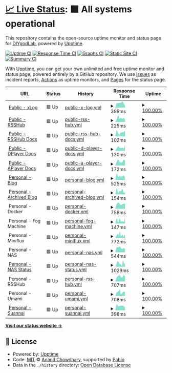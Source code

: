 # [📈 Live Status](https://status.diygod.me): <!--live status--> **🟩 All systems operational**

This repository contains the open-source uptime monitor and status page for [DIYgodLab](https://status.diygod.me), powered by [Upptime](https://github.com/upptime/upptime).

[![Uptime CI](https://github.com/DIYgodLab/upptime/workflows/Uptime%20CI/badge.svg)](https://github.com/DIYgodLab/upptime/actions?query=workflow%3A%22Uptime+CI%22)
[![Response Time CI](https://github.com/DIYgodLab/upptime/workflows/Response%20Time%20CI/badge.svg)](https://github.com/DIYgodLab/upptime/actions?query=workflow%3A%22Response+Time+CI%22)
[![Graphs CI](https://github.com/DIYgodLab/upptime/workflows/Graphs%20CI/badge.svg)](https://github.com/DIYgodLab/upptime/actions?query=workflow%3A%22Graphs+CI%22)
[![Static Site CI](https://github.com/DIYgodLab/upptime/workflows/Static%20Site%20CI/badge.svg)](https://github.com/DIYgodLab/upptime/actions?query=workflow%3A%22Static+Site+CI%22)
[![Summary CI](https://github.com/DIYgodLab/upptime/workflows/Summary%20CI/badge.svg)](https://github.com/DIYgodLab/upptime/actions?query=workflow%3A%22Summary+CI%22)

With [Upptime](https://upptime.js.org), you can get your own unlimited and free uptime monitor and status page, powered entirely by a GitHub repository. We use [Issues](https://github.com/DIYgodLab/upptime/issues) as incident reports, [Actions](https://github.com/DIYgodLab/upptime/actions) as uptime monitors, and [Pages](https://status.diygod.me) for the status page.

<!--start: status pages-->
<!-- This summary is generated by Upptime (https://github.com/upptime/upptime) -->
<!-- Do not edit this manually, your changes will be overwritten -->
<!-- prettier-ignore -->
| URL | Status | History | Response Time | Uptime |
| --- | ------ | ------- | ------------- | ------ |
| <img alt="" src="https://icons.duckduckgo.com/ip3/xlog.app.ico" height="13"> [Public - xLog](https://xlog.app) | 🟩 Up | [public-x-log.yml](https://github.com/DIYgodLab/upptime/commits/HEAD/history/public-x-log.yml) | <details><summary><img alt="Response time graph" src="./graphs/public-x-log/response-time-week.png" height="20"> 399ms</summary><br><a href="https://status.diygod.me/history/public-x-log"><img alt="Response time 562" src="https://img.shields.io/endpoint?url=https%3A%2F%2Fraw.githubusercontent.com%2FDIYgodLab%2Fupptime%2FHEAD%2Fapi%2Fpublic-x-log%2Fresponse-time.json"></a><br><a href="https://status.diygod.me/history/public-x-log"><img alt="24-hour response time 171" src="https://img.shields.io/endpoint?url=https%3A%2F%2Fraw.githubusercontent.com%2FDIYgodLab%2Fupptime%2FHEAD%2Fapi%2Fpublic-x-log%2Fresponse-time-day.json"></a><br><a href="https://status.diygod.me/history/public-x-log"><img alt="7-day response time 399" src="https://img.shields.io/endpoint?url=https%3A%2F%2Fraw.githubusercontent.com%2FDIYgodLab%2Fupptime%2FHEAD%2Fapi%2Fpublic-x-log%2Fresponse-time-week.json"></a><br><a href="https://status.diygod.me/history/public-x-log"><img alt="30-day response time 396" src="https://img.shields.io/endpoint?url=https%3A%2F%2Fraw.githubusercontent.com%2FDIYgodLab%2Fupptime%2FHEAD%2Fapi%2Fpublic-x-log%2Fresponse-time-month.json"></a><br><a href="https://status.diygod.me/history/public-x-log"><img alt="1-year response time 562" src="https://img.shields.io/endpoint?url=https%3A%2F%2Fraw.githubusercontent.com%2FDIYgodLab%2Fupptime%2FHEAD%2Fapi%2Fpublic-x-log%2Fresponse-time-year.json"></a></details> | <details><summary><a href="https://status.diygod.me/history/public-x-log">100.00%</a></summary><a href="https://status.diygod.me/history/public-x-log"><img alt="All-time uptime 99.98%" src="https://img.shields.io/endpoint?url=https%3A%2F%2Fraw.githubusercontent.com%2FDIYgodLab%2Fupptime%2FHEAD%2Fapi%2Fpublic-x-log%2Fuptime.json"></a><br><a href="https://status.diygod.me/history/public-x-log"><img alt="24-hour uptime 100.00%" src="https://img.shields.io/endpoint?url=https%3A%2F%2Fraw.githubusercontent.com%2FDIYgodLab%2Fupptime%2FHEAD%2Fapi%2Fpublic-x-log%2Fuptime-day.json"></a><br><a href="https://status.diygod.me/history/public-x-log"><img alt="7-day uptime 100.00%" src="https://img.shields.io/endpoint?url=https%3A%2F%2Fraw.githubusercontent.com%2FDIYgodLab%2Fupptime%2FHEAD%2Fapi%2Fpublic-x-log%2Fuptime-week.json"></a><br><a href="https://status.diygod.me/history/public-x-log"><img alt="30-day uptime 99.92%" src="https://img.shields.io/endpoint?url=https%3A%2F%2Fraw.githubusercontent.com%2FDIYgodLab%2Fupptime%2FHEAD%2Fapi%2Fpublic-x-log%2Fuptime-month.json"></a><br><a href="https://status.diygod.me/history/public-x-log"><img alt="1-year uptime 99.98%" src="https://img.shields.io/endpoint?url=https%3A%2F%2Fraw.githubusercontent.com%2FDIYgodLab%2Fupptime%2FHEAD%2Fapi%2Fpublic-x-log%2Fuptime-year.json"></a></details>
| <img alt="" src="https://icons.duckduckgo.com/ip3/rsshub.app.ico" height="13"> [Public - RSSHub](https://rsshub.app) | 🟩 Up | [public-rss-hub.yml](https://github.com/DIYgodLab/upptime/commits/HEAD/history/public-rss-hub.yml) | <details><summary><img alt="Response time graph" src="./graphs/public-rss-hub/response-time-week.png" height="20"> 225ms</summary><br><a href="https://status.diygod.me/history/public-rss-hub"><img alt="Response time 273" src="https://img.shields.io/endpoint?url=https%3A%2F%2Fraw.githubusercontent.com%2FDIYgodLab%2Fupptime%2FHEAD%2Fapi%2Fpublic-rss-hub%2Fresponse-time.json"></a><br><a href="https://status.diygod.me/history/public-rss-hub"><img alt="24-hour response time 129" src="https://img.shields.io/endpoint?url=https%3A%2F%2Fraw.githubusercontent.com%2FDIYgodLab%2Fupptime%2FHEAD%2Fapi%2Fpublic-rss-hub%2Fresponse-time-day.json"></a><br><a href="https://status.diygod.me/history/public-rss-hub"><img alt="7-day response time 225" src="https://img.shields.io/endpoint?url=https%3A%2F%2Fraw.githubusercontent.com%2FDIYgodLab%2Fupptime%2FHEAD%2Fapi%2Fpublic-rss-hub%2Fresponse-time-week.json"></a><br><a href="https://status.diygod.me/history/public-rss-hub"><img alt="30-day response time 222" src="https://img.shields.io/endpoint?url=https%3A%2F%2Fraw.githubusercontent.com%2FDIYgodLab%2Fupptime%2FHEAD%2Fapi%2Fpublic-rss-hub%2Fresponse-time-month.json"></a><br><a href="https://status.diygod.me/history/public-rss-hub"><img alt="1-year response time 273" src="https://img.shields.io/endpoint?url=https%3A%2F%2Fraw.githubusercontent.com%2FDIYgodLab%2Fupptime%2FHEAD%2Fapi%2Fpublic-rss-hub%2Fresponse-time-year.json"></a></details> | <details><summary><a href="https://status.diygod.me/history/public-rss-hub">100.00%</a></summary><a href="https://status.diygod.me/history/public-rss-hub"><img alt="All-time uptime 100.00%" src="https://img.shields.io/endpoint?url=https%3A%2F%2Fraw.githubusercontent.com%2FDIYgodLab%2Fupptime%2FHEAD%2Fapi%2Fpublic-rss-hub%2Fuptime.json"></a><br><a href="https://status.diygod.me/history/public-rss-hub"><img alt="24-hour uptime 100.00%" src="https://img.shields.io/endpoint?url=https%3A%2F%2Fraw.githubusercontent.com%2FDIYgodLab%2Fupptime%2FHEAD%2Fapi%2Fpublic-rss-hub%2Fuptime-day.json"></a><br><a href="https://status.diygod.me/history/public-rss-hub"><img alt="7-day uptime 100.00%" src="https://img.shields.io/endpoint?url=https%3A%2F%2Fraw.githubusercontent.com%2FDIYgodLab%2Fupptime%2FHEAD%2Fapi%2Fpublic-rss-hub%2Fuptime-week.json"></a><br><a href="https://status.diygod.me/history/public-rss-hub"><img alt="30-day uptime 100.00%" src="https://img.shields.io/endpoint?url=https%3A%2F%2Fraw.githubusercontent.com%2FDIYgodLab%2Fupptime%2FHEAD%2Fapi%2Fpublic-rss-hub%2Fuptime-month.json"></a><br><a href="https://status.diygod.me/history/public-rss-hub"><img alt="1-year uptime 100.00%" src="https://img.shields.io/endpoint?url=https%3A%2F%2Fraw.githubusercontent.com%2FDIYgodLab%2Fupptime%2FHEAD%2Fapi%2Fpublic-rss-hub%2Fuptime-year.json"></a></details>
| <img alt="" src="https://icons.duckduckgo.com/ip3/docs.rsshub.app.ico" height="13"> [Public - RSSHub Docs](https://docs.rsshub.app) | 🟩 Up | [public-rss-hub-docs.yml](https://github.com/DIYgodLab/upptime/commits/HEAD/history/public-rss-hub-docs.yml) | <details><summary><img alt="Response time graph" src="./graphs/public-rss-hub-docs/response-time-week.png" height="20"> 102ms</summary><br><a href="https://status.diygod.me/history/public-rss-hub-docs"><img alt="Response time 141" src="https://img.shields.io/endpoint?url=https%3A%2F%2Fraw.githubusercontent.com%2FDIYgodLab%2Fupptime%2FHEAD%2Fapi%2Fpublic-rss-hub-docs%2Fresponse-time.json"></a><br><a href="https://status.diygod.me/history/public-rss-hub-docs"><img alt="24-hour response time 147" src="https://img.shields.io/endpoint?url=https%3A%2F%2Fraw.githubusercontent.com%2FDIYgodLab%2Fupptime%2FHEAD%2Fapi%2Fpublic-rss-hub-docs%2Fresponse-time-day.json"></a><br><a href="https://status.diygod.me/history/public-rss-hub-docs"><img alt="7-day response time 102" src="https://img.shields.io/endpoint?url=https%3A%2F%2Fraw.githubusercontent.com%2FDIYgodLab%2Fupptime%2FHEAD%2Fapi%2Fpublic-rss-hub-docs%2Fresponse-time-week.json"></a><br><a href="https://status.diygod.me/history/public-rss-hub-docs"><img alt="30-day response time 144" src="https://img.shields.io/endpoint?url=https%3A%2F%2Fraw.githubusercontent.com%2FDIYgodLab%2Fupptime%2FHEAD%2Fapi%2Fpublic-rss-hub-docs%2Fresponse-time-month.json"></a><br><a href="https://status.diygod.me/history/public-rss-hub-docs"><img alt="1-year response time 141" src="https://img.shields.io/endpoint?url=https%3A%2F%2Fraw.githubusercontent.com%2FDIYgodLab%2Fupptime%2FHEAD%2Fapi%2Fpublic-rss-hub-docs%2Fresponse-time-year.json"></a></details> | <details><summary><a href="https://status.diygod.me/history/public-rss-hub-docs">100.00%</a></summary><a href="https://status.diygod.me/history/public-rss-hub-docs"><img alt="All-time uptime 99.99%" src="https://img.shields.io/endpoint?url=https%3A%2F%2Fraw.githubusercontent.com%2FDIYgodLab%2Fupptime%2FHEAD%2Fapi%2Fpublic-rss-hub-docs%2Fuptime.json"></a><br><a href="https://status.diygod.me/history/public-rss-hub-docs"><img alt="24-hour uptime 100.00%" src="https://img.shields.io/endpoint?url=https%3A%2F%2Fraw.githubusercontent.com%2FDIYgodLab%2Fupptime%2FHEAD%2Fapi%2Fpublic-rss-hub-docs%2Fuptime-day.json"></a><br><a href="https://status.diygod.me/history/public-rss-hub-docs"><img alt="7-day uptime 100.00%" src="https://img.shields.io/endpoint?url=https%3A%2F%2Fraw.githubusercontent.com%2FDIYgodLab%2Fupptime%2FHEAD%2Fapi%2Fpublic-rss-hub-docs%2Fuptime-week.json"></a><br><a href="https://status.diygod.me/history/public-rss-hub-docs"><img alt="30-day uptime 100.00%" src="https://img.shields.io/endpoint?url=https%3A%2F%2Fraw.githubusercontent.com%2FDIYgodLab%2Fupptime%2FHEAD%2Fapi%2Fpublic-rss-hub-docs%2Fuptime-month.json"></a><br><a href="https://status.diygod.me/history/public-rss-hub-docs"><img alt="1-year uptime 99.99%" src="https://img.shields.io/endpoint?url=https%3A%2F%2Fraw.githubusercontent.com%2FDIYgodLab%2Fupptime%2FHEAD%2Fapi%2Fpublic-rss-hub-docs%2Fuptime-year.json"></a></details>
| <img alt="" src="https://icons.duckduckgo.com/ip3/dplayer.diygod.dev.ico" height="13"> [Public - DPlayer Docs](https://dplayer.diygod.dev) | 🟩 Up | [public-d-player-docs.yml](https://github.com/DIYgodLab/upptime/commits/HEAD/history/public-d-player-docs.yml) | <details><summary><img alt="Response time graph" src="./graphs/public-d-player-docs/response-time-week.png" height="20"> 130ms</summary><br><a href="https://status.diygod.me/history/public-d-player-docs"><img alt="Response time 137" src="https://img.shields.io/endpoint?url=https%3A%2F%2Fraw.githubusercontent.com%2FDIYgodLab%2Fupptime%2FHEAD%2Fapi%2Fpublic-d-player-docs%2Fresponse-time.json"></a><br><a href="https://status.diygod.me/history/public-d-player-docs"><img alt="24-hour response time 218" src="https://img.shields.io/endpoint?url=https%3A%2F%2Fraw.githubusercontent.com%2FDIYgodLab%2Fupptime%2FHEAD%2Fapi%2Fpublic-d-player-docs%2Fresponse-time-day.json"></a><br><a href="https://status.diygod.me/history/public-d-player-docs"><img alt="7-day response time 130" src="https://img.shields.io/endpoint?url=https%3A%2F%2Fraw.githubusercontent.com%2FDIYgodLab%2Fupptime%2FHEAD%2Fapi%2Fpublic-d-player-docs%2Fresponse-time-week.json"></a><br><a href="https://status.diygod.me/history/public-d-player-docs"><img alt="30-day response time 129" src="https://img.shields.io/endpoint?url=https%3A%2F%2Fraw.githubusercontent.com%2FDIYgodLab%2Fupptime%2FHEAD%2Fapi%2Fpublic-d-player-docs%2Fresponse-time-month.json"></a><br><a href="https://status.diygod.me/history/public-d-player-docs"><img alt="1-year response time 137" src="https://img.shields.io/endpoint?url=https%3A%2F%2Fraw.githubusercontent.com%2FDIYgodLab%2Fupptime%2FHEAD%2Fapi%2Fpublic-d-player-docs%2Fresponse-time-year.json"></a></details> | <details><summary><a href="https://status.diygod.me/history/public-d-player-docs">100.00%</a></summary><a href="https://status.diygod.me/history/public-d-player-docs"><img alt="All-time uptime 100.00%" src="https://img.shields.io/endpoint?url=https%3A%2F%2Fraw.githubusercontent.com%2FDIYgodLab%2Fupptime%2FHEAD%2Fapi%2Fpublic-d-player-docs%2Fuptime.json"></a><br><a href="https://status.diygod.me/history/public-d-player-docs"><img alt="24-hour uptime 100.00%" src="https://img.shields.io/endpoint?url=https%3A%2F%2Fraw.githubusercontent.com%2FDIYgodLab%2Fupptime%2FHEAD%2Fapi%2Fpublic-d-player-docs%2Fuptime-day.json"></a><br><a href="https://status.diygod.me/history/public-d-player-docs"><img alt="7-day uptime 100.00%" src="https://img.shields.io/endpoint?url=https%3A%2F%2Fraw.githubusercontent.com%2FDIYgodLab%2Fupptime%2FHEAD%2Fapi%2Fpublic-d-player-docs%2Fuptime-week.json"></a><br><a href="https://status.diygod.me/history/public-d-player-docs"><img alt="30-day uptime 100.00%" src="https://img.shields.io/endpoint?url=https%3A%2F%2Fraw.githubusercontent.com%2FDIYgodLab%2Fupptime%2FHEAD%2Fapi%2Fpublic-d-player-docs%2Fuptime-month.json"></a><br><a href="https://status.diygod.me/history/public-d-player-docs"><img alt="1-year uptime 100.00%" src="https://img.shields.io/endpoint?url=https%3A%2F%2Fraw.githubusercontent.com%2FDIYgodLab%2Fupptime%2FHEAD%2Fapi%2Fpublic-d-player-docs%2Fuptime-year.json"></a></details>
| <img alt="" src="https://icons.duckduckgo.com/ip3/aplayer.js.org.ico" height="13"> [Public - APlayer Docs](https://aplayer.js.org) | 🟩 Up | [public-a-player-docs.yml](https://github.com/DIYgodLab/upptime/commits/HEAD/history/public-a-player-docs.yml) | <details><summary><img alt="Response time graph" src="./graphs/public-a-player-docs/response-time-week.png" height="20"> 172ms</summary><br><a href="https://status.diygod.me/history/public-a-player-docs"><img alt="Response time 223" src="https://img.shields.io/endpoint?url=https%3A%2F%2Fraw.githubusercontent.com%2FDIYgodLab%2Fupptime%2FHEAD%2Fapi%2Fpublic-a-player-docs%2Fresponse-time.json"></a><br><a href="https://status.diygod.me/history/public-a-player-docs"><img alt="24-hour response time 190" src="https://img.shields.io/endpoint?url=https%3A%2F%2Fraw.githubusercontent.com%2FDIYgodLab%2Fupptime%2FHEAD%2Fapi%2Fpublic-a-player-docs%2Fresponse-time-day.json"></a><br><a href="https://status.diygod.me/history/public-a-player-docs"><img alt="7-day response time 172" src="https://img.shields.io/endpoint?url=https%3A%2F%2Fraw.githubusercontent.com%2FDIYgodLab%2Fupptime%2FHEAD%2Fapi%2Fpublic-a-player-docs%2Fresponse-time-week.json"></a><br><a href="https://status.diygod.me/history/public-a-player-docs"><img alt="30-day response time 163" src="https://img.shields.io/endpoint?url=https%3A%2F%2Fraw.githubusercontent.com%2FDIYgodLab%2Fupptime%2FHEAD%2Fapi%2Fpublic-a-player-docs%2Fresponse-time-month.json"></a><br><a href="https://status.diygod.me/history/public-a-player-docs"><img alt="1-year response time 223" src="https://img.shields.io/endpoint?url=https%3A%2F%2Fraw.githubusercontent.com%2FDIYgodLab%2Fupptime%2FHEAD%2Fapi%2Fpublic-a-player-docs%2Fresponse-time-year.json"></a></details> | <details><summary><a href="https://status.diygod.me/history/public-a-player-docs">100.00%</a></summary><a href="https://status.diygod.me/history/public-a-player-docs"><img alt="All-time uptime 100.00%" src="https://img.shields.io/endpoint?url=https%3A%2F%2Fraw.githubusercontent.com%2FDIYgodLab%2Fupptime%2FHEAD%2Fapi%2Fpublic-a-player-docs%2Fuptime.json"></a><br><a href="https://status.diygod.me/history/public-a-player-docs"><img alt="24-hour uptime 100.00%" src="https://img.shields.io/endpoint?url=https%3A%2F%2Fraw.githubusercontent.com%2FDIYgodLab%2Fupptime%2FHEAD%2Fapi%2Fpublic-a-player-docs%2Fuptime-day.json"></a><br><a href="https://status.diygod.me/history/public-a-player-docs"><img alt="7-day uptime 100.00%" src="https://img.shields.io/endpoint?url=https%3A%2F%2Fraw.githubusercontent.com%2FDIYgodLab%2Fupptime%2FHEAD%2Fapi%2Fpublic-a-player-docs%2Fuptime-week.json"></a><br><a href="https://status.diygod.me/history/public-a-player-docs"><img alt="30-day uptime 100.00%" src="https://img.shields.io/endpoint?url=https%3A%2F%2Fraw.githubusercontent.com%2FDIYgodLab%2Fupptime%2FHEAD%2Fapi%2Fpublic-a-player-docs%2Fuptime-month.json"></a><br><a href="https://status.diygod.me/history/public-a-player-docs"><img alt="1-year uptime 100.00%" src="https://img.shields.io/endpoint?url=https%3A%2F%2Fraw.githubusercontent.com%2FDIYgodLab%2Fupptime%2FHEAD%2Fapi%2Fpublic-a-player-docs%2Fuptime-year.json"></a></details>
| <img alt="" src="https://icons.duckduckgo.com/ip3/diygod.cc.ico" height="13"> [Personal - Blog](https://diygod.cc) | 🟩 Up | [personal-blog.yml](https://github.com/DIYgodLab/upptime/commits/HEAD/history/personal-blog.yml) | <details><summary><img alt="Response time graph" src="./graphs/personal-blog/response-time-week.png" height="20"> 525ms</summary><br><a href="https://status.diygod.me/history/personal-blog"><img alt="Response time 742" src="https://img.shields.io/endpoint?url=https%3A%2F%2Fraw.githubusercontent.com%2FDIYgodLab%2Fupptime%2FHEAD%2Fapi%2Fpersonal-blog%2Fresponse-time.json"></a><br><a href="https://status.diygod.me/history/personal-blog"><img alt="24-hour response time 261" src="https://img.shields.io/endpoint?url=https%3A%2F%2Fraw.githubusercontent.com%2FDIYgodLab%2Fupptime%2FHEAD%2Fapi%2Fpersonal-blog%2Fresponse-time-day.json"></a><br><a href="https://status.diygod.me/history/personal-blog"><img alt="7-day response time 525" src="https://img.shields.io/endpoint?url=https%3A%2F%2Fraw.githubusercontent.com%2FDIYgodLab%2Fupptime%2FHEAD%2Fapi%2Fpersonal-blog%2Fresponse-time-week.json"></a><br><a href="https://status.diygod.me/history/personal-blog"><img alt="30-day response time 439" src="https://img.shields.io/endpoint?url=https%3A%2F%2Fraw.githubusercontent.com%2FDIYgodLab%2Fupptime%2FHEAD%2Fapi%2Fpersonal-blog%2Fresponse-time-month.json"></a><br><a href="https://status.diygod.me/history/personal-blog"><img alt="1-year response time 742" src="https://img.shields.io/endpoint?url=https%3A%2F%2Fraw.githubusercontent.com%2FDIYgodLab%2Fupptime%2FHEAD%2Fapi%2Fpersonal-blog%2Fresponse-time-year.json"></a></details> | <details><summary><a href="https://status.diygod.me/history/personal-blog">100.00%</a></summary><a href="https://status.diygod.me/history/personal-blog"><img alt="All-time uptime 100.00%" src="https://img.shields.io/endpoint?url=https%3A%2F%2Fraw.githubusercontent.com%2FDIYgodLab%2Fupptime%2FHEAD%2Fapi%2Fpersonal-blog%2Fuptime.json"></a><br><a href="https://status.diygod.me/history/personal-blog"><img alt="24-hour uptime 100.00%" src="https://img.shields.io/endpoint?url=https%3A%2F%2Fraw.githubusercontent.com%2FDIYgodLab%2Fupptime%2FHEAD%2Fapi%2Fpersonal-blog%2Fuptime-day.json"></a><br><a href="https://status.diygod.me/history/personal-blog"><img alt="7-day uptime 100.00%" src="https://img.shields.io/endpoint?url=https%3A%2F%2Fraw.githubusercontent.com%2FDIYgodLab%2Fupptime%2FHEAD%2Fapi%2Fpersonal-blog%2Fuptime-week.json"></a><br><a href="https://status.diygod.me/history/personal-blog"><img alt="30-day uptime 100.00%" src="https://img.shields.io/endpoint?url=https%3A%2F%2Fraw.githubusercontent.com%2FDIYgodLab%2Fupptime%2FHEAD%2Fapi%2Fpersonal-blog%2Fuptime-month.json"></a><br><a href="https://status.diygod.me/history/personal-blog"><img alt="1-year uptime 100.00%" src="https://img.shields.io/endpoint?url=https%3A%2F%2Fraw.githubusercontent.com%2FDIYgodLab%2Fupptime%2FHEAD%2Fapi%2Fpersonal-blog%2Fuptime-year.json"></a></details>
| <img alt="" src="https://icons.duckduckgo.com/ip3/archive.diygod.me.ico" height="13"> [Personal - Archived Blog](https://archive.diygod.me) | 🟩 Up | [personal-archived-blog.yml](https://github.com/DIYgodLab/upptime/commits/HEAD/history/personal-archived-blog.yml) | <details><summary><img alt="Response time graph" src="./graphs/personal-archived-blog/response-time-week.png" height="20"> 154ms</summary><br><a href="https://status.diygod.me/history/personal-archived-blog"><img alt="Response time 163" src="https://img.shields.io/endpoint?url=https%3A%2F%2Fraw.githubusercontent.com%2FDIYgodLab%2Fupptime%2FHEAD%2Fapi%2Fpersonal-archived-blog%2Fresponse-time.json"></a><br><a href="https://status.diygod.me/history/personal-archived-blog"><img alt="24-hour response time 102" src="https://img.shields.io/endpoint?url=https%3A%2F%2Fraw.githubusercontent.com%2FDIYgodLab%2Fupptime%2FHEAD%2Fapi%2Fpersonal-archived-blog%2Fresponse-time-day.json"></a><br><a href="https://status.diygod.me/history/personal-archived-blog"><img alt="7-day response time 154" src="https://img.shields.io/endpoint?url=https%3A%2F%2Fraw.githubusercontent.com%2FDIYgodLab%2Fupptime%2FHEAD%2Fapi%2Fpersonal-archived-blog%2Fresponse-time-week.json"></a><br><a href="https://status.diygod.me/history/personal-archived-blog"><img alt="30-day response time 167" src="https://img.shields.io/endpoint?url=https%3A%2F%2Fraw.githubusercontent.com%2FDIYgodLab%2Fupptime%2FHEAD%2Fapi%2Fpersonal-archived-blog%2Fresponse-time-month.json"></a><br><a href="https://status.diygod.me/history/personal-archived-blog"><img alt="1-year response time 163" src="https://img.shields.io/endpoint?url=https%3A%2F%2Fraw.githubusercontent.com%2FDIYgodLab%2Fupptime%2FHEAD%2Fapi%2Fpersonal-archived-blog%2Fresponse-time-year.json"></a></details> | <details><summary><a href="https://status.diygod.me/history/personal-archived-blog">100.00%</a></summary><a href="https://status.diygod.me/history/personal-archived-blog"><img alt="All-time uptime 100.00%" src="https://img.shields.io/endpoint?url=https%3A%2F%2Fraw.githubusercontent.com%2FDIYgodLab%2Fupptime%2FHEAD%2Fapi%2Fpersonal-archived-blog%2Fuptime.json"></a><br><a href="https://status.diygod.me/history/personal-archived-blog"><img alt="24-hour uptime 100.00%" src="https://img.shields.io/endpoint?url=https%3A%2F%2Fraw.githubusercontent.com%2FDIYgodLab%2Fupptime%2FHEAD%2Fapi%2Fpersonal-archived-blog%2Fuptime-day.json"></a><br><a href="https://status.diygod.me/history/personal-archived-blog"><img alt="7-day uptime 100.00%" src="https://img.shields.io/endpoint?url=https%3A%2F%2Fraw.githubusercontent.com%2FDIYgodLab%2Fupptime%2FHEAD%2Fapi%2Fpersonal-archived-blog%2Fuptime-week.json"></a><br><a href="https://status.diygod.me/history/personal-archived-blog"><img alt="30-day uptime 100.00%" src="https://img.shields.io/endpoint?url=https%3A%2F%2Fraw.githubusercontent.com%2FDIYgodLab%2Fupptime%2FHEAD%2Fapi%2Fpersonal-archived-blog%2Fuptime-month.json"></a><br><a href="https://status.diygod.me/history/personal-archived-blog"><img alt="1-year uptime 100.00%" src="https://img.shields.io/endpoint?url=https%3A%2F%2Fraw.githubusercontent.com%2FDIYgodLab%2Fupptime%2FHEAD%2Fapi%2Fpersonal-archived-blog%2Fuptime-year.json"></a></details>
| <img alt="" src="https://icons.duckduckgo.com/ip3/null.ico" height="13"> Personal - Docker | 🟩 Up | [personal-docker.yml](https://github.com/DIYgodLab/upptime/commits/HEAD/history/personal-docker.yml) | <details><summary><img alt="Response time graph" src="./graphs/personal-docker/response-time-week.png" height="20"> 758ms</summary><br><a href="https://status.diygod.me/history/personal-docker"><img alt="Response time 760" src="https://img.shields.io/endpoint?url=https%3A%2F%2Fraw.githubusercontent.com%2FDIYgodLab%2Fupptime%2FHEAD%2Fapi%2Fpersonal-docker%2Fresponse-time.json"></a><br><a href="https://status.diygod.me/history/personal-docker"><img alt="24-hour response time 820" src="https://img.shields.io/endpoint?url=https%3A%2F%2Fraw.githubusercontent.com%2FDIYgodLab%2Fupptime%2FHEAD%2Fapi%2Fpersonal-docker%2Fresponse-time-day.json"></a><br><a href="https://status.diygod.me/history/personal-docker"><img alt="7-day response time 758" src="https://img.shields.io/endpoint?url=https%3A%2F%2Fraw.githubusercontent.com%2FDIYgodLab%2Fupptime%2FHEAD%2Fapi%2Fpersonal-docker%2Fresponse-time-week.json"></a><br><a href="https://status.diygod.me/history/personal-docker"><img alt="30-day response time 747" src="https://img.shields.io/endpoint?url=https%3A%2F%2Fraw.githubusercontent.com%2FDIYgodLab%2Fupptime%2FHEAD%2Fapi%2Fpersonal-docker%2Fresponse-time-month.json"></a><br><a href="https://status.diygod.me/history/personal-docker"><img alt="1-year response time 760" src="https://img.shields.io/endpoint?url=https%3A%2F%2Fraw.githubusercontent.com%2FDIYgodLab%2Fupptime%2FHEAD%2Fapi%2Fpersonal-docker%2Fresponse-time-year.json"></a></details> | <details><summary><a href="https://status.diygod.me/history/personal-docker">100.00%</a></summary><a href="https://status.diygod.me/history/personal-docker"><img alt="All-time uptime 99.99%" src="https://img.shields.io/endpoint?url=https%3A%2F%2Fraw.githubusercontent.com%2FDIYgodLab%2Fupptime%2FHEAD%2Fapi%2Fpersonal-docker%2Fuptime.json"></a><br><a href="https://status.diygod.me/history/personal-docker"><img alt="24-hour uptime 100.00%" src="https://img.shields.io/endpoint?url=https%3A%2F%2Fraw.githubusercontent.com%2FDIYgodLab%2Fupptime%2FHEAD%2Fapi%2Fpersonal-docker%2Fuptime-day.json"></a><br><a href="https://status.diygod.me/history/personal-docker"><img alt="7-day uptime 100.00%" src="https://img.shields.io/endpoint?url=https%3A%2F%2Fraw.githubusercontent.com%2FDIYgodLab%2Fupptime%2FHEAD%2Fapi%2Fpersonal-docker%2Fuptime-week.json"></a><br><a href="https://status.diygod.me/history/personal-docker"><img alt="30-day uptime 100.00%" src="https://img.shields.io/endpoint?url=https%3A%2F%2Fraw.githubusercontent.com%2FDIYgodLab%2Fupptime%2FHEAD%2Fapi%2Fpersonal-docker%2Fuptime-month.json"></a><br><a href="https://status.diygod.me/history/personal-docker"><img alt="1-year uptime 99.99%" src="https://img.shields.io/endpoint?url=https%3A%2F%2Fraw.githubusercontent.com%2FDIYgodLab%2Fupptime%2FHEAD%2Fapi%2Fpersonal-docker%2Fuptime-year.json"></a></details>
| <img alt="" src="https://icons.duckduckgo.com/ip3/null.ico" height="13"> Personal - Fog Machine | 🟩 Up | [personal-fog-machine.yml](https://github.com/DIYgodLab/upptime/commits/HEAD/history/personal-fog-machine.yml) | <details><summary><img alt="Response time graph" src="./graphs/personal-fog-machine/response-time-week.png" height="20"> 147ms</summary><br><a href="https://status.diygod.me/history/personal-fog-machine"><img alt="Response time 290" src="https://img.shields.io/endpoint?url=https%3A%2F%2Fraw.githubusercontent.com%2FDIYgodLab%2Fupptime%2FHEAD%2Fapi%2Fpersonal-fog-machine%2Fresponse-time.json"></a><br><a href="https://status.diygod.me/history/personal-fog-machine"><img alt="24-hour response time 262" src="https://img.shields.io/endpoint?url=https%3A%2F%2Fraw.githubusercontent.com%2FDIYgodLab%2Fupptime%2FHEAD%2Fapi%2Fpersonal-fog-machine%2Fresponse-time-day.json"></a><br><a href="https://status.diygod.me/history/personal-fog-machine"><img alt="7-day response time 147" src="https://img.shields.io/endpoint?url=https%3A%2F%2Fraw.githubusercontent.com%2FDIYgodLab%2Fupptime%2FHEAD%2Fapi%2Fpersonal-fog-machine%2Fresponse-time-week.json"></a><br><a href="https://status.diygod.me/history/personal-fog-machine"><img alt="30-day response time 454" src="https://img.shields.io/endpoint?url=https%3A%2F%2Fraw.githubusercontent.com%2FDIYgodLab%2Fupptime%2FHEAD%2Fapi%2Fpersonal-fog-machine%2Fresponse-time-month.json"></a><br><a href="https://status.diygod.me/history/personal-fog-machine"><img alt="1-year response time 290" src="https://img.shields.io/endpoint?url=https%3A%2F%2Fraw.githubusercontent.com%2FDIYgodLab%2Fupptime%2FHEAD%2Fapi%2Fpersonal-fog-machine%2Fresponse-time-year.json"></a></details> | <details><summary><a href="https://status.diygod.me/history/personal-fog-machine">100.00%</a></summary><a href="https://status.diygod.me/history/personal-fog-machine"><img alt="All-time uptime 99.99%" src="https://img.shields.io/endpoint?url=https%3A%2F%2Fraw.githubusercontent.com%2FDIYgodLab%2Fupptime%2FHEAD%2Fapi%2Fpersonal-fog-machine%2Fuptime.json"></a><br><a href="https://status.diygod.me/history/personal-fog-machine"><img alt="24-hour uptime 100.00%" src="https://img.shields.io/endpoint?url=https%3A%2F%2Fraw.githubusercontent.com%2FDIYgodLab%2Fupptime%2FHEAD%2Fapi%2Fpersonal-fog-machine%2Fuptime-day.json"></a><br><a href="https://status.diygod.me/history/personal-fog-machine"><img alt="7-day uptime 100.00%" src="https://img.shields.io/endpoint?url=https%3A%2F%2Fraw.githubusercontent.com%2FDIYgodLab%2Fupptime%2FHEAD%2Fapi%2Fpersonal-fog-machine%2Fuptime-week.json"></a><br><a href="https://status.diygod.me/history/personal-fog-machine"><img alt="30-day uptime 100.00%" src="https://img.shields.io/endpoint?url=https%3A%2F%2Fraw.githubusercontent.com%2FDIYgodLab%2Fupptime%2FHEAD%2Fapi%2Fpersonal-fog-machine%2Fuptime-month.json"></a><br><a href="https://status.diygod.me/history/personal-fog-machine"><img alt="1-year uptime 99.99%" src="https://img.shields.io/endpoint?url=https%3A%2F%2Fraw.githubusercontent.com%2FDIYgodLab%2Fupptime%2FHEAD%2Fapi%2Fpersonal-fog-machine%2Fuptime-year.json"></a></details>
| <img alt="" src="https://icons.duckduckgo.com/ip3/null.ico" height="13"> Personal - Miniflux | 🟩 Up | [personal-miniflux.yml](https://github.com/DIYgodLab/upptime/commits/HEAD/history/personal-miniflux.yml) | <details><summary><img alt="Response time graph" src="./graphs/personal-miniflux/response-time-week.png" height="20"> 772ms</summary><br><a href="https://status.diygod.me/history/personal-miniflux"><img alt="Response time 761" src="https://img.shields.io/endpoint?url=https%3A%2F%2Fraw.githubusercontent.com%2FDIYgodLab%2Fupptime%2FHEAD%2Fapi%2Fpersonal-miniflux%2Fresponse-time.json"></a><br><a href="https://status.diygod.me/history/personal-miniflux"><img alt="24-hour response time 577" src="https://img.shields.io/endpoint?url=https%3A%2F%2Fraw.githubusercontent.com%2FDIYgodLab%2Fupptime%2FHEAD%2Fapi%2Fpersonal-miniflux%2Fresponse-time-day.json"></a><br><a href="https://status.diygod.me/history/personal-miniflux"><img alt="7-day response time 772" src="https://img.shields.io/endpoint?url=https%3A%2F%2Fraw.githubusercontent.com%2FDIYgodLab%2Fupptime%2FHEAD%2Fapi%2Fpersonal-miniflux%2Fresponse-time-week.json"></a><br><a href="https://status.diygod.me/history/personal-miniflux"><img alt="30-day response time 771" src="https://img.shields.io/endpoint?url=https%3A%2F%2Fraw.githubusercontent.com%2FDIYgodLab%2Fupptime%2FHEAD%2Fapi%2Fpersonal-miniflux%2Fresponse-time-month.json"></a><br><a href="https://status.diygod.me/history/personal-miniflux"><img alt="1-year response time 761" src="https://img.shields.io/endpoint?url=https%3A%2F%2Fraw.githubusercontent.com%2FDIYgodLab%2Fupptime%2FHEAD%2Fapi%2Fpersonal-miniflux%2Fresponse-time-year.json"></a></details> | <details><summary><a href="https://status.diygod.me/history/personal-miniflux">100.00%</a></summary><a href="https://status.diygod.me/history/personal-miniflux"><img alt="All-time uptime 100.00%" src="https://img.shields.io/endpoint?url=https%3A%2F%2Fraw.githubusercontent.com%2FDIYgodLab%2Fupptime%2FHEAD%2Fapi%2Fpersonal-miniflux%2Fuptime.json"></a><br><a href="https://status.diygod.me/history/personal-miniflux"><img alt="24-hour uptime 100.00%" src="https://img.shields.io/endpoint?url=https%3A%2F%2Fraw.githubusercontent.com%2FDIYgodLab%2Fupptime%2FHEAD%2Fapi%2Fpersonal-miniflux%2Fuptime-day.json"></a><br><a href="https://status.diygod.me/history/personal-miniflux"><img alt="7-day uptime 100.00%" src="https://img.shields.io/endpoint?url=https%3A%2F%2Fraw.githubusercontent.com%2FDIYgodLab%2Fupptime%2FHEAD%2Fapi%2Fpersonal-miniflux%2Fuptime-week.json"></a><br><a href="https://status.diygod.me/history/personal-miniflux"><img alt="30-day uptime 100.00%" src="https://img.shields.io/endpoint?url=https%3A%2F%2Fraw.githubusercontent.com%2FDIYgodLab%2Fupptime%2FHEAD%2Fapi%2Fpersonal-miniflux%2Fuptime-month.json"></a><br><a href="https://status.diygod.me/history/personal-miniflux"><img alt="1-year uptime 100.00%" src="https://img.shields.io/endpoint?url=https%3A%2F%2Fraw.githubusercontent.com%2FDIYgodLab%2Fupptime%2FHEAD%2Fapi%2Fpersonal-miniflux%2Fuptime-year.json"></a></details>
| <img alt="" src="https://icons.duckduckgo.com/ip3/null.ico" height="13"> Personal - NAS | 🟩 Up | [personal-nas.yml](https://github.com/DIYgodLab/upptime/commits/HEAD/history/personal-nas.yml) | <details><summary><img alt="Response time graph" src="./graphs/personal-nas/response-time-week.png" height="20"> 544ms</summary><br><a href="https://status.diygod.me/history/personal-nas"><img alt="Response time 492" src="https://img.shields.io/endpoint?url=https%3A%2F%2Fraw.githubusercontent.com%2FDIYgodLab%2Fupptime%2FHEAD%2Fapi%2Fpersonal-nas%2Fresponse-time.json"></a><br><a href="https://status.diygod.me/history/personal-nas"><img alt="24-hour response time 371" src="https://img.shields.io/endpoint?url=https%3A%2F%2Fraw.githubusercontent.com%2FDIYgodLab%2Fupptime%2FHEAD%2Fapi%2Fpersonal-nas%2Fresponse-time-day.json"></a><br><a href="https://status.diygod.me/history/personal-nas"><img alt="7-day response time 544" src="https://img.shields.io/endpoint?url=https%3A%2F%2Fraw.githubusercontent.com%2FDIYgodLab%2Fupptime%2FHEAD%2Fapi%2Fpersonal-nas%2Fresponse-time-week.json"></a><br><a href="https://status.diygod.me/history/personal-nas"><img alt="30-day response time 528" src="https://img.shields.io/endpoint?url=https%3A%2F%2Fraw.githubusercontent.com%2FDIYgodLab%2Fupptime%2FHEAD%2Fapi%2Fpersonal-nas%2Fresponse-time-month.json"></a><br><a href="https://status.diygod.me/history/personal-nas"><img alt="1-year response time 492" src="https://img.shields.io/endpoint?url=https%3A%2F%2Fraw.githubusercontent.com%2FDIYgodLab%2Fupptime%2FHEAD%2Fapi%2Fpersonal-nas%2Fresponse-time-year.json"></a></details> | <details><summary><a href="https://status.diygod.me/history/personal-nas">100.00%</a></summary><a href="https://status.diygod.me/history/personal-nas"><img alt="All-time uptime 100.00%" src="https://img.shields.io/endpoint?url=https%3A%2F%2Fraw.githubusercontent.com%2FDIYgodLab%2Fupptime%2FHEAD%2Fapi%2Fpersonal-nas%2Fuptime.json"></a><br><a href="https://status.diygod.me/history/personal-nas"><img alt="24-hour uptime 100.00%" src="https://img.shields.io/endpoint?url=https%3A%2F%2Fraw.githubusercontent.com%2FDIYgodLab%2Fupptime%2FHEAD%2Fapi%2Fpersonal-nas%2Fuptime-day.json"></a><br><a href="https://status.diygod.me/history/personal-nas"><img alt="7-day uptime 100.00%" src="https://img.shields.io/endpoint?url=https%3A%2F%2Fraw.githubusercontent.com%2FDIYgodLab%2Fupptime%2FHEAD%2Fapi%2Fpersonal-nas%2Fuptime-week.json"></a><br><a href="https://status.diygod.me/history/personal-nas"><img alt="30-day uptime 100.00%" src="https://img.shields.io/endpoint?url=https%3A%2F%2Fraw.githubusercontent.com%2FDIYgodLab%2Fupptime%2FHEAD%2Fapi%2Fpersonal-nas%2Fuptime-month.json"></a><br><a href="https://status.diygod.me/history/personal-nas"><img alt="1-year uptime 100.00%" src="https://img.shields.io/endpoint?url=https%3A%2F%2Fraw.githubusercontent.com%2FDIYgodLab%2Fupptime%2FHEAD%2Fapi%2Fpersonal-nas%2Fuptime-year.json"></a></details>
| <img alt="" src="https://icons.duckduckgo.com/ip3/nas-status.diygod.me.ico" height="13"> [Personal - NAS Status](https://nas-status.diygod.me) | 🟩 Up | [personal-nas-status.yml](https://github.com/DIYgodLab/upptime/commits/HEAD/history/personal-nas-status.yml) | <details><summary><img alt="Response time graph" src="./graphs/personal-nas-status/response-time-week.png" height="20"> 1029ms</summary><br><a href="https://status.diygod.me/history/personal-nas-status"><img alt="Response time 1457" src="https://img.shields.io/endpoint?url=https%3A%2F%2Fraw.githubusercontent.com%2FDIYgodLab%2Fupptime%2FHEAD%2Fapi%2Fpersonal-nas-status%2Fresponse-time.json"></a><br><a href="https://status.diygod.me/history/personal-nas-status"><img alt="24-hour response time 931" src="https://img.shields.io/endpoint?url=https%3A%2F%2Fraw.githubusercontent.com%2FDIYgodLab%2Fupptime%2FHEAD%2Fapi%2Fpersonal-nas-status%2Fresponse-time-day.json"></a><br><a href="https://status.diygod.me/history/personal-nas-status"><img alt="7-day response time 1029" src="https://img.shields.io/endpoint?url=https%3A%2F%2Fraw.githubusercontent.com%2FDIYgodLab%2Fupptime%2FHEAD%2Fapi%2Fpersonal-nas-status%2Fresponse-time-week.json"></a><br><a href="https://status.diygod.me/history/personal-nas-status"><img alt="30-day response time 990" src="https://img.shields.io/endpoint?url=https%3A%2F%2Fraw.githubusercontent.com%2FDIYgodLab%2Fupptime%2FHEAD%2Fapi%2Fpersonal-nas-status%2Fresponse-time-month.json"></a><br><a href="https://status.diygod.me/history/personal-nas-status"><img alt="1-year response time 1457" src="https://img.shields.io/endpoint?url=https%3A%2F%2Fraw.githubusercontent.com%2FDIYgodLab%2Fupptime%2FHEAD%2Fapi%2Fpersonal-nas-status%2Fresponse-time-year.json"></a></details> | <details><summary><a href="https://status.diygod.me/history/personal-nas-status">100.00%</a></summary><a href="https://status.diygod.me/history/personal-nas-status"><img alt="All-time uptime 92.29%" src="https://img.shields.io/endpoint?url=https%3A%2F%2Fraw.githubusercontent.com%2FDIYgodLab%2Fupptime%2FHEAD%2Fapi%2Fpersonal-nas-status%2Fuptime.json"></a><br><a href="https://status.diygod.me/history/personal-nas-status"><img alt="24-hour uptime 100.00%" src="https://img.shields.io/endpoint?url=https%3A%2F%2Fraw.githubusercontent.com%2FDIYgodLab%2Fupptime%2FHEAD%2Fapi%2Fpersonal-nas-status%2Fuptime-day.json"></a><br><a href="https://status.diygod.me/history/personal-nas-status"><img alt="7-day uptime 100.00%" src="https://img.shields.io/endpoint?url=https%3A%2F%2Fraw.githubusercontent.com%2FDIYgodLab%2Fupptime%2FHEAD%2Fapi%2Fpersonal-nas-status%2Fuptime-week.json"></a><br><a href="https://status.diygod.me/history/personal-nas-status"><img alt="30-day uptime 99.95%" src="https://img.shields.io/endpoint?url=https%3A%2F%2Fraw.githubusercontent.com%2FDIYgodLab%2Fupptime%2FHEAD%2Fapi%2Fpersonal-nas-status%2Fuptime-month.json"></a><br><a href="https://status.diygod.me/history/personal-nas-status"><img alt="1-year uptime 92.29%" src="https://img.shields.io/endpoint?url=https%3A%2F%2Fraw.githubusercontent.com%2FDIYgodLab%2Fupptime%2FHEAD%2Fapi%2Fpersonal-nas-status%2Fuptime-year.json"></a></details>
| <img alt="" src="https://icons.duckduckgo.com/ip3/null.ico" height="13"> Personal - RSSHub | 🟩 Up | [personal-rss-hub.yml](https://github.com/DIYgodLab/upptime/commits/HEAD/history/personal-rss-hub.yml) | <details><summary><img alt="Response time graph" src="./graphs/personal-rss-hub/response-time-week.png" height="20"> 707ms</summary><br><a href="https://status.diygod.me/history/personal-rss-hub"><img alt="Response time 2600" src="https://img.shields.io/endpoint?url=https%3A%2F%2Fraw.githubusercontent.com%2FDIYgodLab%2Fupptime%2FHEAD%2Fapi%2Fpersonal-rss-hub%2Fresponse-time.json"></a><br><a href="https://status.diygod.me/history/personal-rss-hub"><img alt="24-hour response time 700" src="https://img.shields.io/endpoint?url=https%3A%2F%2Fraw.githubusercontent.com%2FDIYgodLab%2Fupptime%2FHEAD%2Fapi%2Fpersonal-rss-hub%2Fresponse-time-day.json"></a><br><a href="https://status.diygod.me/history/personal-rss-hub"><img alt="7-day response time 707" src="https://img.shields.io/endpoint?url=https%3A%2F%2Fraw.githubusercontent.com%2FDIYgodLab%2Fupptime%2FHEAD%2Fapi%2Fpersonal-rss-hub%2Fresponse-time-week.json"></a><br><a href="https://status.diygod.me/history/personal-rss-hub"><img alt="30-day response time 4605" src="https://img.shields.io/endpoint?url=https%3A%2F%2Fraw.githubusercontent.com%2FDIYgodLab%2Fupptime%2FHEAD%2Fapi%2Fpersonal-rss-hub%2Fresponse-time-month.json"></a><br><a href="https://status.diygod.me/history/personal-rss-hub"><img alt="1-year response time 2600" src="https://img.shields.io/endpoint?url=https%3A%2F%2Fraw.githubusercontent.com%2FDIYgodLab%2Fupptime%2FHEAD%2Fapi%2Fpersonal-rss-hub%2Fresponse-time-year.json"></a></details> | <details><summary><a href="https://status.diygod.me/history/personal-rss-hub">100.00%</a></summary><a href="https://status.diygod.me/history/personal-rss-hub"><img alt="All-time uptime 99.89%" src="https://img.shields.io/endpoint?url=https%3A%2F%2Fraw.githubusercontent.com%2FDIYgodLab%2Fupptime%2FHEAD%2Fapi%2Fpersonal-rss-hub%2Fuptime.json"></a><br><a href="https://status.diygod.me/history/personal-rss-hub"><img alt="24-hour uptime 100.00%" src="https://img.shields.io/endpoint?url=https%3A%2F%2Fraw.githubusercontent.com%2FDIYgodLab%2Fupptime%2FHEAD%2Fapi%2Fpersonal-rss-hub%2Fuptime-day.json"></a><br><a href="https://status.diygod.me/history/personal-rss-hub"><img alt="7-day uptime 100.00%" src="https://img.shields.io/endpoint?url=https%3A%2F%2Fraw.githubusercontent.com%2FDIYgodLab%2Fupptime%2FHEAD%2Fapi%2Fpersonal-rss-hub%2Fuptime-week.json"></a><br><a href="https://status.diygod.me/history/personal-rss-hub"><img alt="30-day uptime 99.70%" src="https://img.shields.io/endpoint?url=https%3A%2F%2Fraw.githubusercontent.com%2FDIYgodLab%2Fupptime%2FHEAD%2Fapi%2Fpersonal-rss-hub%2Fuptime-month.json"></a><br><a href="https://status.diygod.me/history/personal-rss-hub"><img alt="1-year uptime 99.89%" src="https://img.shields.io/endpoint?url=https%3A%2F%2Fraw.githubusercontent.com%2FDIYgodLab%2Fupptime%2FHEAD%2Fapi%2Fpersonal-rss-hub%2Fuptime-year.json"></a></details>
| <img alt="" src="https://icons.duckduckgo.com/ip3/null.ico" height="13"> Personal - Umami | 🟩 Up | [personal-umami.yml](https://github.com/DIYgodLab/upptime/commits/HEAD/history/personal-umami.yml) | <details><summary><img alt="Response time graph" src="./graphs/personal-umami/response-time-week.png" height="20"> 708ms</summary><br><a href="https://status.diygod.me/history/personal-umami"><img alt="Response time 729" src="https://img.shields.io/endpoint?url=https%3A%2F%2Fraw.githubusercontent.com%2FDIYgodLab%2Fupptime%2FHEAD%2Fapi%2Fpersonal-umami%2Fresponse-time.json"></a><br><a href="https://status.diygod.me/history/personal-umami"><img alt="24-hour response time 703" src="https://img.shields.io/endpoint?url=https%3A%2F%2Fraw.githubusercontent.com%2FDIYgodLab%2Fupptime%2FHEAD%2Fapi%2Fpersonal-umami%2Fresponse-time-day.json"></a><br><a href="https://status.diygod.me/history/personal-umami"><img alt="7-day response time 708" src="https://img.shields.io/endpoint?url=https%3A%2F%2Fraw.githubusercontent.com%2FDIYgodLab%2Fupptime%2FHEAD%2Fapi%2Fpersonal-umami%2Fresponse-time-week.json"></a><br><a href="https://status.diygod.me/history/personal-umami"><img alt="30-day response time 730" src="https://img.shields.io/endpoint?url=https%3A%2F%2Fraw.githubusercontent.com%2FDIYgodLab%2Fupptime%2FHEAD%2Fapi%2Fpersonal-umami%2Fresponse-time-month.json"></a><br><a href="https://status.diygod.me/history/personal-umami"><img alt="1-year response time 729" src="https://img.shields.io/endpoint?url=https%3A%2F%2Fraw.githubusercontent.com%2FDIYgodLab%2Fupptime%2FHEAD%2Fapi%2Fpersonal-umami%2Fresponse-time-year.json"></a></details> | <details><summary><a href="https://status.diygod.me/history/personal-umami">100.00%</a></summary><a href="https://status.diygod.me/history/personal-umami"><img alt="All-time uptime 99.79%" src="https://img.shields.io/endpoint?url=https%3A%2F%2Fraw.githubusercontent.com%2FDIYgodLab%2Fupptime%2FHEAD%2Fapi%2Fpersonal-umami%2Fuptime.json"></a><br><a href="https://status.diygod.me/history/personal-umami"><img alt="24-hour uptime 100.00%" src="https://img.shields.io/endpoint?url=https%3A%2F%2Fraw.githubusercontent.com%2FDIYgodLab%2Fupptime%2FHEAD%2Fapi%2Fpersonal-umami%2Fuptime-day.json"></a><br><a href="https://status.diygod.me/history/personal-umami"><img alt="7-day uptime 100.00%" src="https://img.shields.io/endpoint?url=https%3A%2F%2Fraw.githubusercontent.com%2FDIYgodLab%2Fupptime%2FHEAD%2Fapi%2Fpersonal-umami%2Fuptime-week.json"></a><br><a href="https://status.diygod.me/history/personal-umami"><img alt="30-day uptime 100.00%" src="https://img.shields.io/endpoint?url=https%3A%2F%2Fraw.githubusercontent.com%2FDIYgodLab%2Fupptime%2FHEAD%2Fapi%2Fpersonal-umami%2Fuptime-month.json"></a><br><a href="https://status.diygod.me/history/personal-umami"><img alt="1-year uptime 99.79%" src="https://img.shields.io/endpoint?url=https%3A%2F%2Fraw.githubusercontent.com%2FDIYgodLab%2Fupptime%2FHEAD%2Fapi%2Fpersonal-umami%2Fuptime-year.json"></a></details>
| <img alt="" src="https://icons.duckduckgo.com/ip3/suannai.cat.ico" height="13"> [Personal - Suannai](https://suannai.cat) | 🟩 Up | [personal-suannai.yml](https://github.com/DIYgodLab/upptime/commits/HEAD/history/personal-suannai.yml) | <details><summary><img alt="Response time graph" src="./graphs/personal-suannai/response-time-week.png" height="20"> 398ms</summary><br><a href="https://status.diygod.me/history/personal-suannai"><img alt="Response time 535" src="https://img.shields.io/endpoint?url=https%3A%2F%2Fraw.githubusercontent.com%2FDIYgodLab%2Fupptime%2FHEAD%2Fapi%2Fpersonal-suannai%2Fresponse-time.json"></a><br><a href="https://status.diygod.me/history/personal-suannai"><img alt="24-hour response time 238" src="https://img.shields.io/endpoint?url=https%3A%2F%2Fraw.githubusercontent.com%2FDIYgodLab%2Fupptime%2FHEAD%2Fapi%2Fpersonal-suannai%2Fresponse-time-day.json"></a><br><a href="https://status.diygod.me/history/personal-suannai"><img alt="7-day response time 398" src="https://img.shields.io/endpoint?url=https%3A%2F%2Fraw.githubusercontent.com%2FDIYgodLab%2Fupptime%2FHEAD%2Fapi%2Fpersonal-suannai%2Fresponse-time-week.json"></a><br><a href="https://status.diygod.me/history/personal-suannai"><img alt="30-day response time 667" src="https://img.shields.io/endpoint?url=https%3A%2F%2Fraw.githubusercontent.com%2FDIYgodLab%2Fupptime%2FHEAD%2Fapi%2Fpersonal-suannai%2Fresponse-time-month.json"></a><br><a href="https://status.diygod.me/history/personal-suannai"><img alt="1-year response time 535" src="https://img.shields.io/endpoint?url=https%3A%2F%2Fraw.githubusercontent.com%2FDIYgodLab%2Fupptime%2FHEAD%2Fapi%2Fpersonal-suannai%2Fresponse-time-year.json"></a></details> | <details><summary><a href="https://status.diygod.me/history/personal-suannai">100.00%</a></summary><a href="https://status.diygod.me/history/personal-suannai"><img alt="All-time uptime 100.00%" src="https://img.shields.io/endpoint?url=https%3A%2F%2Fraw.githubusercontent.com%2FDIYgodLab%2Fupptime%2FHEAD%2Fapi%2Fpersonal-suannai%2Fuptime.json"></a><br><a href="https://status.diygod.me/history/personal-suannai"><img alt="24-hour uptime 100.00%" src="https://img.shields.io/endpoint?url=https%3A%2F%2Fraw.githubusercontent.com%2FDIYgodLab%2Fupptime%2FHEAD%2Fapi%2Fpersonal-suannai%2Fuptime-day.json"></a><br><a href="https://status.diygod.me/history/personal-suannai"><img alt="7-day uptime 100.00%" src="https://img.shields.io/endpoint?url=https%3A%2F%2Fraw.githubusercontent.com%2FDIYgodLab%2Fupptime%2FHEAD%2Fapi%2Fpersonal-suannai%2Fuptime-week.json"></a><br><a href="https://status.diygod.me/history/personal-suannai"><img alt="30-day uptime 100.00%" src="https://img.shields.io/endpoint?url=https%3A%2F%2Fraw.githubusercontent.com%2FDIYgodLab%2Fupptime%2FHEAD%2Fapi%2Fpersonal-suannai%2Fuptime-month.json"></a><br><a href="https://status.diygod.me/history/personal-suannai"><img alt="1-year uptime 100.00%" src="https://img.shields.io/endpoint?url=https%3A%2F%2Fraw.githubusercontent.com%2FDIYgodLab%2Fupptime%2FHEAD%2Fapi%2Fpersonal-suannai%2Fuptime-year.json"></a></details>

<!--end: status pages-->

[**Visit our status website →**](https://status.diygod.me)

## 📄 License

- Powered by: [Upptime](https://github.com/upptime/upptime)
- Code: [MIT](./LICENSE) © [Anand Chowdhary](https://anandchowdhary.com), supported by [Pabio](https://pabio.com)
- Data in the `./history` directory: [Open Database License](https://opendatacommons.org/licenses/odbl/1-0/)
